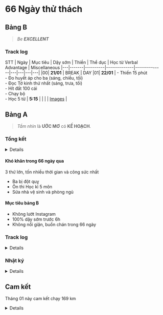 # 66 Ngày thử thách

## Bảng B

> _Be **EXCELLENT**_

### Track log

STT | Ngày | Mục tiêu | Dậy sớm | Thiền | Thể dục | Học từ Verbal Advantage | Miscellaneous
|---|-------|----------|--------------|--------------|---|---|---|---| 
|00| **21/01** | BREAK | DAY
|01| **22/01** | - Thiền 15 phút <br> - Đo huyết áp cho ba (sáng, chiều, tối) <br> - Đọc Tờ kinh thứ nhất (sáng, trưa, tối) <br> - Hít đất 100 cái <br> - Chạy bộ <br> - Học 5 từ | **5:15** | | | | [Images](https://drive.google.com/drive/folders/1J5X3UAuJJB_tQ0GEYZzqNIgYeYCq6jAg?usp=sharing) |


## Bảng A

> _Tầm nhìn_ là **ƯỚC MƠ** có **KẾ HOẠCH**.


### Tổng kết

<details close>

| Thu hoạch | Tồn đọng | Biện pháp khắc phục |
|-----------|----------|-----------|
| - Ghi chép, quản lý việc nuôi dưỡng các mối quan hệ |
| - Sức khỏe tăng, có thể chạy liên tục 5km, pace dưới 6:00, có thể leo bộ 14 lầu bệnh viện ĐHYD thoải mái <br> - Chạy được longest distance **13km** | - Chạy bộ chưa đều, mỗi này | - Bảng B không cần đua thành tích về khoảng cách <br> - Cố gắng chạy 5km, **pace thấp**, và chạy đều đặn **mỗi ngày**
| - Đọc sách đều đặn hơn | - Đọc sách **technical chưa đều đặn** |
| - Quản lý cảm xúc nhiều hơn | - Chưa quản lý được cảm xúc 100%, vẫn có 5% tức giận (**nhưng hậu quả lớn**)

</details>

#### Khó khăn trong 66 ngày qua

3 thứ lớn, tốn nhiều thời gian và công sức nhất

* Ba bị đột quỵ
* Ôn thi Học kì 5 môn
* Sửa nhà vệ sinh và phòng ngủ

#### Mục tiêu bảng B

* Không lướt Instagram
* 100% dậy sớm trước 6h
* Không nổi giận, buồn chán trong 66 ngày

### Track log

<details close>

STT | Ngày | Dậy sớm | Thiền | Nhảy dây | Hít đất | Chạy bộ | Học 5 từ Verbal Advantage | Miscellaneous
|---|-------|----------|--------------|--------------|---|---|---|---|
1   | 25/11 | 6:00     |              | **1000 cái** | **100 cái** | 2.26km/ pace 8:02 | **PARAPHRASE**, **OSTENSIBLE**, **DIGRESS**, **UNCANNY**, **CANDOR**
2   | 26/11 | **5:30** |              | **1000 cái** | **100 cái** | 2.93km/ pace 8:20 | **MOROSE**, **ADEPT**, **SATURATED**, **PRAGMATIC**, **CONGENIAL**
3   | 27/11 | 7:00     |              | **1000 cái** | **100 cái** | 1.79km/ pace 7:53 | **CAPRICIOUS**, **BLATANT**, **OBLIGATORY**, **NEGLIGIBLE**, **ADAMANT**
4   | 28/11 | **5:50** | **6 phút**   | **1000 cái** | **100 cái** | 2.32km/ pace 7:20 | **SPORADIC**, **VANGUARD**, **CONCUR**, **PRECOCIOUSNESS**, **ALOOF**
5   | 29/11 | **5:00** | **10 phút**  | **1000 cái** | **100 cái** | 2.43km/ pace 8:21 | **CREED**, **TAWDRY**, **PEEVISH**, **ARDUOUS**, **PERSONABLE**
6   | 30/11 | **5:30** | **10 phút** | **1000 cái** | **100 cái** | **5.20km**/ pace 7:48                                  | **RESOLUTE**, **SUPPOSITION**, **ARBITRARY**, **MONOTONOUS**, **LEGACY**
7   | 01/12 |   6:30   | **10 phút** | Hồi sức      | **100 cái** | Hồi sức | **MANIFOLD**, **PLIANT**, **RETORT**, **OBSTINATE**, **LACERATE**
8   | 02/12 |   8:00   | **15 phút** | **1000 cái** | **100 cái** | 3.02km/ pace 8:57 | **OMNIPOTENT**, **UNSCRUPULOUS**, **RENAISSANCE**, **GENESIS**, **WARRANT**
9   | 03/12 |   8:00   |             | 0 cái        | **100 cái** | **5.09km**/ pace 8:24 | **CANTANKEROUS**, **FLIPPANT**, **SUBJUGATE**, **WRY**, **URBANE**
10  | 04/12 |   5:30   |             | **1000 cái** | **100 cái** | **5.10km**/ pace 8:22 | **JARGON**, **PRUDENT**, **INVIOLABLE**, **COMMODIOUS**, **PROXIMITY**
11  | 05/12 |   7:48   |             | Nghỉ bệnh    | Nghỉ bệnh   | Nghỉ bệnh             | **Ôn lại 50 từ Level 1**
12  | 06/12 |   6:00   | **15 phút** | Nghỉ bệnh    | Nghỉ bệnh   | 2.05km/ pace 7:37     | **ADVOCATE**, **DELEGATE**, **UNPRECEDENTED**, **POIGNANT**, **NEBULOUS**
13  | 07/12 |   7:00   | **15 phút** | Nghỉ bệnh    | **100 cái** | Nghỉ bệnh   | **CLANDESTINE**, **TIRADE**, **RECUR**, **TACIT**, **ALLEGATION**
14  | 08/12 |          |             |  **500 cái** | **100 cái** | **10.10km**/ pace 7:40 | Ôn lại 60 từ
15  | 09/12 |   7:00   | **15 phút** |  **500 cái** | **100 cái** | 2.24km/ pace 8:15     | **GULLIBLE**, **BENIGN**, **PERIPHERAL**, **REBUFF**, **ANIMOSITY**
16  | 10/12 |   8:00   | **Việt**    | **Nam**      | **vô**      | **địch**              | **TENUOUS**, **COMPLACENT**, **ACME**, **DEFUNCT**, **ABET**
17  | 11/12 |   5:37   |             | **1000 cái** | **100 cái** | 3.20km/ pace 9:02      | **HAGGARD**, **WAIVE**, **CARNAL**, **SANCTION**, **AMBIGUOUS**
18  | 12/12 |   7:00   |             | **1000 cái** | **100 cái** | Không chạy | **SPENDTHRIFT**, **MOLLIFY**, **UNEQUIVOCAL**, **MALLEABLE**, **VERBOSE**
19  | 13/12 |   6:00   |             | **1000 cái** | **100 cái** | **6km**/ pace 7:39    | **TRANSIENT**, **NETTLE**, **REPUDIATE**, **IMPETUOUS**, **FRUGAL**
20  | 14/12 |   5:02   |             | **1000 cái** | **100 cái** | 1.01km/pace 5:43 + 1km/pace 13:09 + **5km**/pace 8:46 | **INCONGRUOUS**, **ASSUAGE**, **CORROBORATE**, **EMBELLISH**, **AVARICIOUS**
21  | 15/12 |   6:30   |             | **1000 cái** | **100 cái** | Không chạy | **CURSORY**, **VACILLATE**, **CLEMENT**, **LUCRATIVE**, **ALLOCATE**
22  | 16/12 |   6:00   |             | **1000 cái** | **100 cái** | **10.19km**/pace 7:09 | **RECONCILE**, **PARAGON**, **ANALOGOUS**, **DIURNAL**, **PRETEXT**
23  | 17/12 |   5:45   |             | **1000 cái** | **100 cái** | Đau khớp gối, không dám chạy | Ôn lại 100 từ
24  | 18/12 |   4:30   |             | **1000 cái** | **100 cái** | Ba bị đột quỵ, phải đưa vào bệnh viện cấp cứu | Ôn lại 100 từ
25  | 19/12 |   Vào    | bệnh        | viện         | lo          | cho | ba
26  | 20/12 |   Vào    | bệnh        | viện         | lo          | cho | ba
27  | 21/12 |   Vào    | bệnh        | viện         | lo          | cho | ba
28  | 22/12 |   Vào    | bệnh        | viện         | lo               | cho | ba
29  | 23/12 |   7:00   |             |              | **150 cái** | | Ôn lại 100 từ, **vào bệnh viên chăm ba**
30  | 24/12 |   6:30   | **15 phút** |              | **100 cái** | Vào bệnh viện chăm ba ban ngày, **không chạy**, + ôn thi | **DEFRAY**, **TACITURN**, **TERSE**, **BOON**, **PROLETARIAT**
31  | 25/12 | **5:30** |             |              | **100 cái** | Vào bệnh viện chăm ba ban ngày + ngủ lại đêm | **HETEROGENEOUS**, **PITTANCE**, **GLIB**, **PENCHANT**, **SOLICITOUS** | - Thêm cột _miscellaneous_ để ghi chú những **việc quan trọng đã hoàn thành** khác <br>- Đọc **Living with a SEAL** (Day 1/30) <br>- Ôn **Information Retrieval**
32  | 26/12 | **4:38** |            |               | **140** cái | | Ôn lại 10 từ Level 3  | - Đọc **Living with a SEAL** (Day 2, 3) <br> - Hít đất vỗ tay trước ngực 70 cái <br> - Hít đất bình thường 70 cái
33  | 27/12 |  10:30   |            |               | **100 cái** | | **CIRCUMSCRIBE**, **DEARTH**, **INGRATIATING**, **MERCENARY**, **EXTEMPORIZE** | - Hít đất 100 cái bình thường <br> - Chúc mừng sinh nhật Ba trong bệnh viện
34  | 28/12 | **5:38** |            |               | **150 cái** | | **ERUDITE**, **AUSTERE**, **LACONIC**, **AMELIORATE**, **EXPUNGE** | - Hít đất 150 cái bình thường <br> - Soạn tài liệu thi môn Pháp luật <br> - Ôn bài thi môn Information Retrieval <br> - Đọc **Living with a SEAL** (Day 4, 5)
35  | 29/12 |   7:00   | **15 phút** | **1000 cái** | **100 cái** | Không chạy | Ôn lại 20 từ Level 3 | - Đọc **Living with a SEAL** (Day 6, 7, 8) <br> - Tập vận động cho ba <br> - Hít đất bình thường 100 cái <br> - Ôn Computer Vision 
36  | 30/12 |   9:30   |             | **1000 cái** | **100 cái** | Không chạy | Nghỉ - ôn thi final | - Hít đất 100 cái bình thường <br> - Tập vận động cho ba (buổi tối) <br> Ôn Computer Vision
37  | 31/12 |   7:00   | **15 phút** | **1000 cái** | **100 cái** | Không chạy | Nghỉ - ôn thi final | - Hít đất 100 cái bình thường <br> - Ôn Computer Vision <br> - Ôn Information Retrieval <br> - Tập vận động cho ba (buổi tối)
38  | 01/01 | **4:38** | **20 phút** | **1000 cái** | **111 cái** | 3.01km/pace 6:26 | Nghỉ - ôn thi final | - Ôn **Information Retrieval** <br> - Hít đất **111** cái bình thường <br> - **Đọc Tờ kinh thứ nhất** 2  lần (chiều, tối) <br> - Tập vận động cho ba (buổi tối)
39  | 02/01 | **5:38** | **15 phút** | Không nhảy |  70 cái | 1.01km/pace 5:39 <br> 5.50km/pace 13:24 | Nghỉ - ôn thi final | - Ôn **Computer Vision** <br> - Đọc **tờ kinh thứ nhất** 3 lần (sáng, trưa, tối) <br> - Chạy Interval 1.01km/pace 5:39 <br> - Hít đất 70 cái bình thường <br> - Ôn **Information Retrieval** <br> - Đi bộ 5.50km
40  | 03/01 | **5:00** |             |              | 0 cái            | Không chạy | Nghỉ - ôn thi final | - Đọc **tờ kinh thứ nhất** (sáng, trưa)
41  | 04/01 |   7:00   | **15 phút** | **1000 cái** | **100 cái** | Không chạy | Nghỉ - ôn thi final | - Đọc **tờ kinh thứ nhất** (sáng, trưa, tối) <br> - Đo huyết áp cho cả nhà 3 lần <br> - Tập tay cho ba 3 lần
42  | 05/01 | **5:45** | **15 phút** | **1000 cái** | **100 cái** | **6.73km**/pace 6:56 | Nghỉ - ôn thi final | - Đọc **tờ kinh thứ nhất** (sáng, trưa) <br> - Đo huyết áp cho cả nhà (chiều) <br> - Ôn **Statistics** <br> - Tập tay cho ba (1 lần) <br> - Chạy bộ
43  | 06/01 |   7:00   | **15 phút** | **1000 cái** | **100 cái** | 4.05km/pace 6:29 | Nghỉ - ôn thi final | - Đọc **tờ kinh thứ nhất** (sáng, trưa, tối) <br> - Ôn và đi thi **Statistics**
44  | 07/01 | **5:00** | **15 phút** | Không nhảy   | **100 cái** | Không chạy | Nghỉ - ôn thi final | - **Đọc tờ kinh thứ nhất** (sáng, trưa, tối) <br> - Xin giấy chuyển tuyến bhyt cho ba <br> - Đo huyết áp cho ba (2 lần) <br> - Tập vận động cho ba (tối) <br> - Ôn thi **Natural Language Processing** <br> - Đọc 10% _Thế giới quả là rộng lớn và có rất nhiều việc phải làm_
45  | 08/01 | **4:00** |             | Không nhảy   | Không tập | Không chạy | Nghỉ - ôn thi final | - **Đọc tờ kinh thứ nhất** (sáng, trưa, tối) <br> - Đọc xong **Thế giới quả là rộng lớn và có rất nhiều việc phải làm** <br> - Đi tái khám bệnh viện ĐH Y Dược với ba má <br> - **Qua nhà thăm thầy Thanh Hùng** (anh Huân, anh Khôi, An, Phát) - Viết reprt Natural Language Processing (NLP)
46  | 09/01 | **4:30** |             | Không nhảy   | **100 cái** | Không chạy | Nghỉ - ôn thi final | - Dậy sớm viết report Natural Language Processing (NLP) <br> - Thi vấn đáp **NLP** <br> - Đọc **Tờ kinh thứ nhất** (sáng, trưa, tối) <br> - Nghiên cứu và trao đổi trong Lab thầy Điền <br> - Đo huyết áp cho cả nhà 1 lần (tối) 
47  | 10/01 |   7:00   |             |              | | | | - Đo huyết áp cho cả nhà (trưa) <br> - Viết **report NLP**
48  | 11/01 |   7:00   | **15 phút** | Không nhảy   | **100 cái** | 4.02km/pace 6:20 | | - Đọc **Tờ kinh thứ nhất** (sáng, trưa, tối) <br> - Đo huyết áp cho cả nhà (sáng, trưa, tối), <br> - Chở má đi mua vật liệu xây dựng <br> - Đọc **Living with a SEAL** <br> - Tập vật lý trị liệu cho ba (tối) <br> - Đi dạy thêm <br> - Thiền - hít thở 15 phút với ba <br> - Viết tiếp report NLP <br> - Soạn bài mai đi dạy thêm
49  | 12/01 |   7:00   |             |              |          | 2.54km/pace 5:47 |  | - Đọc **Tờ kinh thứ nhất** (sáng) <br> - **Chạy** bộ (sáng) <br> - Dạy thêm
50  | 13/01 | **5:00** | **15 phút** | Không nhảy   | **150 cái** | Không chạy | |  - Đọc **Tờ kinh thứ nhất** (sáng, chiều, tối) <br> - Đọc Living with a SEAL
60  | 14/01 |   7:00   | **15 phút** | Không nhảy   | **150 cái** | **7.06km/pace 6:23** | | - Đọc **Tờ kinh thứ nhất** (sáng, chiều, tối) <br> - Dạy thêm <br> - Đọc xong **Living with a SEAL** <br> - Đi **chạy bộ** với Minh Trung, Gia Bảo
61  | 15/01 |   7:00   |             | Không nhảy   | | **13.15km/pace 6:38** | **CIRCUMSPECT**, **QUIESCENT**, **FOIBLE**, **FERVENT**, **PROTRACT** | - Đọc **Tờ kinh thứ nhất** (sáng, trưa, tối) <br> - Mua đồ sửa phòng <br> - Đọc **What I talk about when I talk about running**
62  | 16/01 |
63  | 17/01 |
64  | 18/01 |
65  | 19/01 |   5:04   | **15 phút** | Không nhảy   | | Không chạy | 
66  | 20/01 |	

</details>
 
### Nhật ký

<details close>

Ngày 04/12  

> Khi người có tiền gặp người có kinh nghiệm, thì người có kinh nghiệm sẽ có tiền và người có tiền sẽ có kinh nghiệm.

Ngày 05/12

> Bị cảm 3 ngày nay, hôm nay đuối nhất, không chạy và tập thể dục nổi. Đi ngủ sớm

Ngày 06/12

> Vẫn còn sốt và khó thở nhẹ, xỏ giày vào chạy được 2km thì mệt rồi. Ngày mai cố gắng hoàn thành 5km.

Ngày 07/12

> Nằm mê man từ 11h đến 14h.  
> Đọc **Thế giới quả là rộng lớn và có rất nhiều việc phải làm**

Ngày 08/12

> Đọc được nửa cuốn **Thế giới quả là rộng lớn và có rất nhiều việc phải làm**  
> Hôm nay chạy được 10km, rất phê, vượt qua được 1 ngưỡng nào đó rồi thì chạy không biết mệt nữa.

Ngày 09/12

> Hôm nay nhảy dây 500 cái là đau cơ rồi, quyết định dừng để hồi phục, ngày mai hi vọng nhảy đủ 1000 cái.  

Ngày 11/12

> Chạy xong quên bấm dừng đồng hồ, từ pace 7 lên pace 9 luôn  

Ngày 14/12

> Hôm nay chạy 1km đầu test maximal pace, đi bộ 1km cho tim nghỉ mệt, xong rồi chạy 5km với pace 8:46  

Ngày 15/12

> Hôm nay quyết tâm chạy 10km  
> 15:39 | hôm nay quyết tâm chạy 10km  
> Cuối cùng 10h tối mới về nhà, suy nghĩ một hồi &rarr; quyết định không đi chạy bộ.

Ngày 16/12

> Chạy được 10km, lần chạy này không khỏe bằng lần đầu tiên chạy 10km, cần về tẩm bổ lại :D &rarr; nhưng mà lần này pace tốt hơn nhiều  

Ngày 17/12

> Hôm nay chạy ráng, hôm nay đau khớp gối rồi, giờ đi đứng tướng hơi xấu  

Ngày 18/12

> Hôm nay phê quá, 4:30 thức giấc, dậy vệ sinh cá nhân xong thức luôn  
> Mùa thi bài vở nhiều quá

> Tối 9:30 quyết định gọi xe đưa ba vào bệnh viện cấp cứu  
> 10:30 đến phòng cấp cứu bệnh viện  
> 11:00 bác sĩ đưa ba đi chụp CT não  
> 11:10 cho tiêm thuốc rtPA để đánh tan máu đông trên động mạch não  
> 11:30 bác sĩ thấy có phục hồi, cho đi chụp DSA để kiểm tra và chắc chắn  
> 11:50 có huyết khối trên động mạch não, cần làm thủ thuật lấy huyết khối bằng phương pháp cơ học.  

Ngày 19/12

> Ba phải làm thủ thuật lấy huyết khối động mạch não từ 0:00 đến 6:00 sáng, rất nguy hiểm.  
> 7:00 ba được chuyển sang phòng hồi sức tích cực - stroke unit  
> 15:00 mình ngồi ăn cơm hợp ở hành lang phía bên ngoài, tầng 14, mình ăn không vào, ngồi suy nghĩ rồi khóc, đây là bữa ăn buồn nhất từ khi sinh ra đến giờ của mình.  
> Chiều 16:00 mình đưa ba đi chụp MRI, mình khóc rất nhiều  
> 17:00 anh hai vào đến bệnh viện  

Ngày 20/12

> 17:45 vào thăm ba, ba đã ăn cháo được bữa đầu tiên, bên trái của ba yếu, không điều khiển được tay trái, chân trái thì có thể giơ lên nhẹ được.  
> Mỗi lần ba ngáp thì cánh tay trái có cử động, ba ngáp 3 lần đều có cử động tay trái.  
> Mình tập cho ba giơ tay trái lên (mình làm giùm nhưng mà kêu ba cố gắng điều khiển tay trái, và tưởng tượng như là mình đang điều khiển tay trái)  

Ngày 21/12

> 11:45 vào thăm ba, ba có thể giơ chân trái tốt hơn tối hôm qua, tay trái vẫn chưa điều khiển được. Ba ngáp 2 lần, cả 2 lần đều có cử động tay trái.  
> 14:00 ba được chuyển sang phòng bệnh  

Ngày 22/12

> Tranh thủ ôn lại 50 từ level 1 và 50 từ level 2 đã học  
> Cố gắng ôn bài thi Computer Vision, Laws

Ngày 25/12

> Tối nay mình ngủ ở bệnh viện canh ba

> _**"I like to sit back and enjoy the pain. I earned it."**_ - SEAL

Ngày 29/12

> They come the last days of decade!

**Ngày 01/01/2020**

> Happy New Year  
> **Năm nay phải train thể lực, thể hình thật nặng và chăm chỉ, bền bỉ**

Ngày 03/01

> Hôm nay thể chất hơi tệ, thiếu ngủ mấy ngày, dùng nhiều thuốc và cà phê, chạy ngoài đường trời nắng, overheating, không vui, chán nản. 19:41

Ngày 05/01 

> Hôm nay đi chạy với Minh Trung, lên tinh thần và năng lượng nhiều (sau 2, 3 ngày mình hơi xuống tinh thần, xuống năng lượng). **Cảm ơn!**

Ngày 08/01

> Ngồi family mart kế trường mình (ĐH KHTN), có mấy em trường Lê Hồng Phong ngồi ăn sáng và nói chuyện :D. Phổ Thông Năng Khiếu hay Lê Hồng Phong chỉ giúp người ta **giỏi** thôi, nhưng mà **_xã hội này cần những người_ XUẤT SẮC**  

</details>

## Cam kết

Tháng 01 này cam kết chạy 169 km

<details close>

| Ngày         | Cự ly    | Pace  |
|--------------|----------|-------|
Thứ tư 01/01   | 3.01km   | 6:26
Thứ năm 02/01  | 1.01km <br> 5.50km   | 5:39 <br> 13:24
Thứ sáu 03/01  |          |
Thứ bảy 04/01  |          |
Chủ nhật 05/01 | 6.73km   | 6:56  |
|              |          |       |
Thứ hai 06/01  |
Thứ ba 07/01   |
Thứ tư 08/01   |
Thứ năm 09/01  |
Thứ sáu 10/01  |
Thứ bảy 11/01  | 4.02km   | 6:20  |
Chủ nhật 12/01 | 2.54km   | 5:47
|              |          |       |
Thứ hai 13/01  |          |       |
Thứ ba 14/01   | 7.06km   | 6:23  |
Thứ tư 15/01   | 13.15km  | 6:38  |
Thứ năm 16/01  |
Thứ sáu 17/01  |
Thứ bảy 18/01  |
Chủ nhật 19/01 |
|              |          |       |
Thứ hai 20/01  |
Thứ ba 21/01   |
Thứ tư 22/01   |
Thứ năm 23/01  |
Thứ sáu 24/01  |
Thứ bảy 25/01  |
Chủ nhật 26/01 |
|              |          |       |
Thứ hai 27/01  |
Thứ ba 28/01   |
Thứ tư 29/01   |
Thứ năm 30/01  |
Thứ sáu 31/01  |
|              |          |       |

</details>